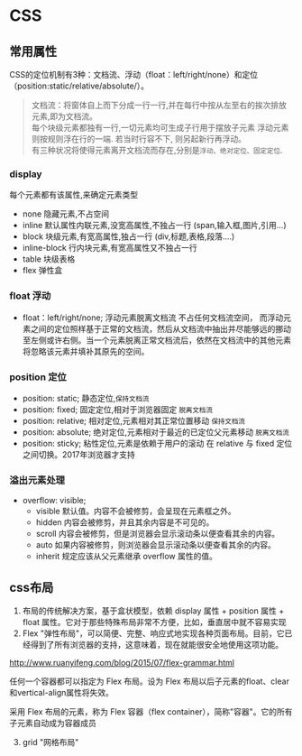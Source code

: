 # CSS


## 常用属性
CSS的定位机制有3种：文档流、浮动（float：left/right/none）和定位 （position:static/relative/absolute/）。

> 文档流：将窗体自上而下分成一行一行,并在每行中按从左至右的挨次排放元素,即为文档流。\
每个块级元素都独有一行,一切元素均可生成子行用于摆放子元素 浮动元素则按规则浮在行的一端. 若当时行容不下, 则另起新行再浮动。\
有三种状况将使得元素离开文档流而存在,分别是`浮动、绝对定位、固定定位`.


### display
每个元素都有该属性,来确定元素类型
  -  none	隐藏元素,不占空间
  -  inline  默认属性内联元素,没宽高属性,不独占一行 (span,输入框,图片,引用...)
  -  block   块级元素,有宽高属性,独占一行 (div,标题,表格,段落....)
  -  inline-block	行内块元素,有宽高属性又不独占一行
  -  table   块级表格
  -  flex    弹性盒

### float 浮动
  - float：left/right/none;
浮动元素脱离文档流 不占任何文档流空间，
而浮动元素之间的定位照样基于正常的文档流，然后从文档流中抽出并尽能够远的挪动至左侧或许右侧。当一个元素脱离正常文档流后，依然在文档流中的其他元素将忽略该元素并填补其原先的空间。 

### position 定位

  - position: static;      静态定位,`保持文档流`
  - position: fixed;       固定定位,相对于浏览器固定 `脱离文档流`
  - position: relative;    相对定位,元素相对其正常位置移动 `保持文档流`
  - position: absolute;    绝对定位,元素相对于最近的已定位父元素移动 `脱离文档流`
  - position: sticky;      粘性定位,元素是依赖于用户的滚动 在 relative 与 fixed 定位之间切换。2017年浏览器才支持



### 溢出元素处理
  - overflow: visible;
    - visible	默认值。内容不会被修剪，会呈现在元素框之外。
    - hidden	内容会被修剪，并且其余内容是不可见的。
    - scroll	内容会被修剪，但是浏览器会显示滚动条以便查看其余的内容。
    - auto	    如果内容被修剪，则浏览器会显示滚动条以便查看其余的内容。
    - inherit	规定应该从父元素继承 overflow 属性的值。

## css布局
1. 布局的传统解决方案，基于盒状模型，依赖 display 属性 + position 属性 + float 属性。它对于那些特殊布局非常不方便，比如，垂直居中就不容易实现
2. Flex "弹性布局"，可以简便、完整、响应式地实现各种页面布局。目前，它已经得到了所有浏览器的支持，这意味着，现在就能很安全地使用这项功能。

http://www.ruanyifeng.com/blog/2015/07/flex-grammar.html

任何一个容器都可以指定为 Flex 布局。设为 Flex 布局以后子元素的float、clear和vertical-align属性将失效。

采用 Flex 布局的元素，称为 Flex 容器（flex container），简称"容器"。它的所有子元素自动成为容器成员



3. grid "网格布局"